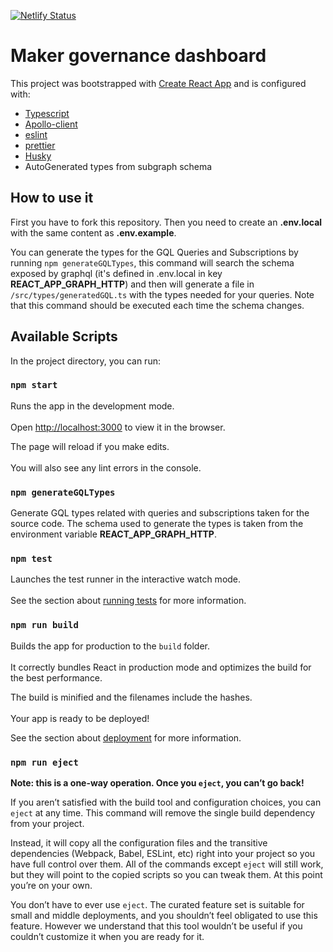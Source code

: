 [![Netlify Status](https://api.netlify.com/api/v1/badges/e3010012-c6e9-486d-802e-cc5b6adef7a1/deploy-status)](https://app.netlify.com/sites/mkr-gov/deploys)

# Maker governance dashboard

This project was bootstrapped with [Create React App](https://github.com/facebook/create-react-app) and is configured with:

- [Typescript](https://www.typescriptlang.org/)
- [Apollo-client](https://www.apollographql.com/docs/react/)
- [eslint](https://eslint.org/)
- [prettier](https://prettier.io)
- [Husky](https://github.com/typicode/husky#readme)
- AutoGenerated types from subgraph schema

## How to use it

First you have to fork this repository. Then you need to create an **.env.local** with the same content as **.env.example**.

You can generate the types for the GQL Queries and Subscriptions by running `npm generateGQLTypes`, this command will search the schema exposed by graphql (it's defined in .env.local in key **REACT_APP_GRAPH_HTTP**) and then will generate a file in `/src/types/generatedGQL.ts` with the types needed for your queries. Note that this command should be executed each time the schema changes.

## Available Scripts

In the project directory, you can run:

### `npm start`

Runs the app in the development mode.<br><br>
Open [http://localhost:3000](http://localhost:3000) to view it in the browser.

The page will reload if you make edits.<br><br>
You will also see any lint errors in the console.

### `npm generateGQLTypes`

Generate GQL types related with queries and subscriptions taken for the source code. The schema used to generate the types is taken from the environment variable **REACT_APP_GRAPH_HTTP**.

### `npm test`

Launches the test runner in the interactive watch mode.<br><br>
See the section about [running tests](https://facebook.github.io/create-react-app/docs/running-tests) for more information.

### `npm run build`

Builds the app for production to the `build` folder.<br><br>
It correctly bundles React in production mode and optimizes the build for the best performance.

The build is minified and the filenames include the hashes.<br><br>
Your app is ready to be deployed!

See the section about [deployment](https://facebook.github.io/create-react-app/docs/deployment) for more information.

### `npm run eject`

**Note: this is a one-way operation. Once you `eject`, you can’t go back!**

If you aren’t satisfied with the build tool and configuration choices, you can `eject` at any time. This command will remove the single build dependency from your project.

Instead, it will copy all the configuration files and the transitive dependencies (Webpack, Babel, ESLint, etc) right into your project so you have full control over them. All of the commands except `eject` will still work, but they will point to the copied scripts so you can tweak them. At this point you’re on your own.

You don’t have to ever use `eject`. The curated feature set is suitable for small and middle deployments, and you shouldn’t feel obligated to use this feature. However we understand that this tool wouldn’t be useful if you couldn’t customize it when you are ready for it.
